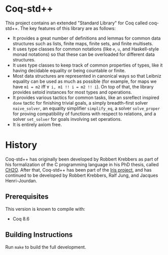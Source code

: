 # Coq-std++

This project contains an extended "Standard Library" for Coq called coq-std++.
The key features of this library are as follows:

- It provides a great number of definitions and lemmas for common data
  structures such as lists, finite maps, finite sets, and finite multisets.
- It uses type classes for common notations (like `∅`, `∪`, and Haskell-style
  monad notations) so that these can be overloaded for different data structures.
- It uses type classes to keep track of common properties of types, like it
  having decidable equality or being countable or finite.
- Most data structures are represented in canonical ways so that Leibniz
  equality can be used as much as possible (for example, for maps we have
  `m1 = m2` iff `∀ i, m1 !! i = m2 !! i`). On top of that, the library provides
  setoid instances for most types and operations.
- It provides various tactics for common tasks, like an ssreflect inspired
  `done` tactic for finishing trivial goals, a simply breadth-first solver
  `naive_solver`, an equality simplifier `simplify_eq`, a solver `solve_proper`
  for proving compatibility of functions with respect to relations, and a solver
  `set_solver` for goals involving set operations.
- It is entirely axiom free.

# History

Coq-std++ has originally been developed by Robbert Krebbers as part of his
formalization of the C programming language in his PhD thesis, called
[CH2O](http://robbertkrebbers.nl/thesis.html). After that, Coq-std++ has been
part of the [Iris project](http://iris-project.org), and has continued to be
developed by Robbert Krebbers, Ralf Jung, and Jacques Henri-Jourdan.

## Prerequisites

This version is known to compile with:

 - Coq 8.6

## Building Instructions

Run `make` to build the full development.

